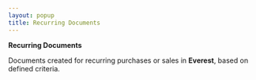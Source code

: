 ```yaml
---
layout: popup
title: Recurring Documents
---
```



**Recurring Documents**


Documents created for recurring purchases or sales in **Everest**,  based on defined criteria.
